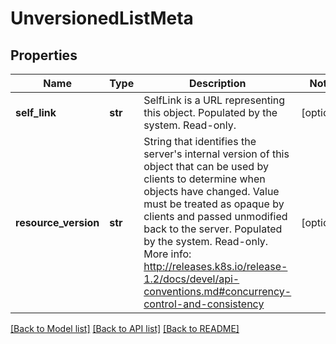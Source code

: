 # UnversionedListMeta

## Properties
Name | Type | Description | Notes
------------ | ------------- | ------------- | -------------
**self_link** | **str** | SelfLink is a URL representing this object. Populated by the system. Read-only. | [optional] 
**resource_version** | **str** | String that identifies the server&#39;s internal version of this object that can be used by clients to determine when objects have changed. Value must be treated as opaque by clients and passed unmodified back to the server. Populated by the system. Read-only. More info: http://releases.k8s.io/release-1.2/docs/devel/api-conventions.md#concurrency-control-and-consistency | [optional] 

[[Back to Model list]](../README.md#documentation-for-models) [[Back to API list]](../README.md#documentation-for-api-endpoints) [[Back to README]](../README.md)



